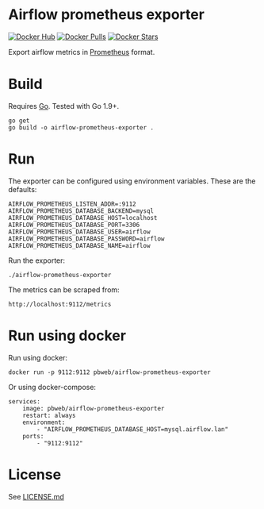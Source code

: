# Airflow prometheus exporter

[![Docker Hub](https://img.shields.io/badge/docker-ready-blue.svg)](https://hub.docker.com/r/pbweb/airflow-prometheus-exporter/)
[![Docker Pulls](https://img.shields.io/docker/pulls/pbweb/airflow-prometheus-exporter.svg)]()
[![Docker Stars](https://img.shields.io/docker/stars/pbweb/airflow-prometheus-exporter.svg)]()

Export airflow metrics in [Prometheus](https://prometheus.io/) format.

# Build

Requires [Go](https://golang.org/doc/install). Tested with Go 1.9+.

    go get
    go build -o airflow-prometheus-exporter .

# Run

The exporter can be configured using environment variables. These are the defaults:

    AIRFLOW_PROMETHEUS_LISTEN_ADDR=:9112
    AIRFLOW_PROMETHEUS_DATABASE_BACKEND=mysql
    AIRFLOW_PROMETHEUS_DATABASE_HOST=localhost
    AIRFLOW_PROMETHEUS_DATABASE_PORT=3306
    AIRFLOW_PROMETHEUS_DATABASE_USER=airflow
    AIRFLOW_PROMETHEUS_DATABASE_PASSWORD=airflow
    AIRFLOW_PROMETHEUS_DATABASE_NAME=airflow

Run the exporter:

    ./airflow-prometheus-exporter

The metrics can be scraped from:

    http://localhost:9112/metrics

# Run using docker

Run using docker:

    docker run -p 9112:9112 pbweb/airflow-prometheus-exporter

Or using docker-compose:

    services:
        image: pbweb/airflow-prometheus-exporter
        restart: always
        environment:
            - "AIRFLOW_PROMETHEUS_DATABASE_HOST=mysql.airflow.lan"
        ports:
            - "9112:9112"

# License

See [LICENSE.md](LICENSE.md)
